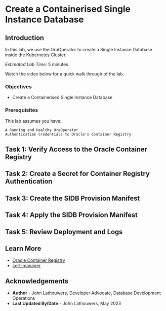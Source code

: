 # Create a Containerised Single Instance Database

## Introduction

In this lab, we use the OraOperator to create a Single Instance Database inside the Kubernetes Cluster.

*Estimated Lab Time:* 5 minutes

Watch the video below for a quick walk through of the lab.
[](youtube:zNKxJjkq0Pw)

### Objectives

* Create a Containerised Single Instance Database

### Prerequisites

This lab assumes you have:

    A Running and Healthy OraOperator
    Authentication Credentials to Oracle's Container Registry

## Task 1: Verify Access to the Oracle Container Registry

## Task 2: Create a Secret for Container Registry Authentication

## Task 3: Create the SIDB Provision Manifest

## Task 4: Apply the SIDB Provision Manifest

## Task 5: Review Deployment and Logs

## Learn More

* [Oracle Container Registry](https://container-registry.oracle.com)
* [cert-manager](https://cert-manager.io/)

## Acknowledgements

* **Author** - John Lathouwers, Developer Advocate, Database Development Operations
* **Last Updated By/Date** - John Lathouwers, May 2023
